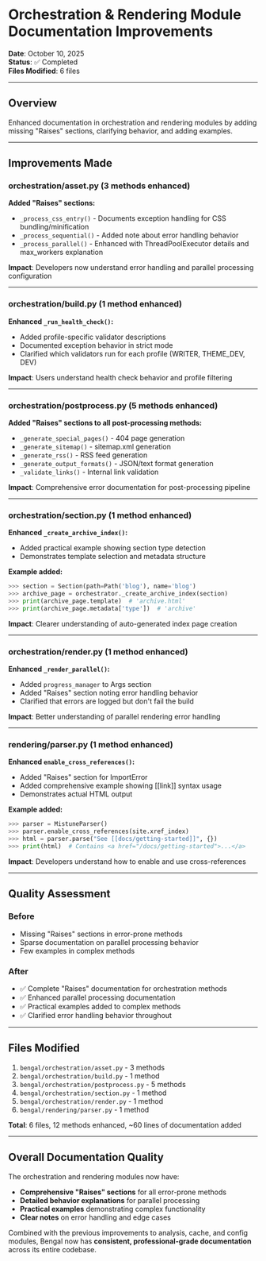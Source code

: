 # Orchestration & Rendering Module Documentation Improvements

**Date**: October 10, 2025  
**Status**: ✅ Completed  
**Files Modified**: 6 files

---

## Overview

Enhanced documentation in orchestration and rendering modules by adding missing "Raises" sections, clarifying behavior, and adding examples.

---

## Improvements Made

### orchestration/asset.py (3 methods enhanced)

**Added "Raises" sections:**
- `_process_css_entry()` - Documents exception handling for CSS bundling/minification
- `_process_sequential()` - Added note about error handling behavior
- `_process_parallel()` - Enhanced with ThreadPoolExecutor details and max_workers explanation

**Impact**: Developers now understand error handling and parallel processing configuration

---

### orchestration/build.py (1 method enhanced)

**Enhanced `_run_health_check()`:**
- Added profile-specific validator descriptions
- Documented exception behavior in strict mode
- Clarified which validators run for each profile (WRITER, THEME_DEV, DEV)

**Impact**: Users understand health check behavior and profile filtering

---

### orchestration/postprocess.py (5 methods enhanced)

**Added "Raises" sections to all post-processing methods:**
- `_generate_special_pages()` - 404 page generation
- `_generate_sitemap()` - sitemap.xml generation
- `_generate_rss()` - RSS feed generation
- `_generate_output_formats()` - JSON/text format generation
- `_validate_links()` - Internal link validation

**Impact**: Comprehensive error documentation for post-processing pipeline

---

### orchestration/section.py (1 method enhanced)

**Enhanced `_create_archive_index()`:**
- Added practical example showing section type detection
- Demonstrates template selection and metadata structure

**Example added:**
```python
>>> section = Section(path=Path('blog'), name='blog')
>>> archive_page = orchestrator._create_archive_index(section)
>>> print(archive_page.template)  # 'archive.html'
>>> print(archive_page.metadata['type'])  # 'archive'
```

**Impact**: Clearer understanding of auto-generated index page creation

---

### orchestration/render.py (1 method enhanced)

**Enhanced `_render_parallel()`:**
- Added `progress_manager` to Args section
- Added "Raises" section noting error handling behavior
- Clarified that errors are logged but don't fail the build

**Impact**: Better understanding of parallel rendering error handling

---

### rendering/parser.py (1 method enhanced)

**Enhanced `enable_cross_references()`:**
- Added "Raises" section for ImportError
- Added comprehensive example showing [[link]] syntax usage
- Demonstrates actual HTML output

**Example added:**
```python
>>> parser = MistuneParser()
>>> parser.enable_cross_references(site.xref_index)
>>> html = parser.parse("See [[docs/getting-started]]", {})
>>> print(html)  # Contains <a href="/docs/getting-started">...</a>
```

**Impact**: Developers understand how to enable and use cross-references

---

## Quality Assessment

### Before
- Missing "Raises" sections in error-prone methods
- Sparse documentation on parallel processing behavior
- Few examples in complex methods

### After
- ✅ Complete "Raises" documentation for orchestration methods
- ✅ Enhanced parallel processing documentation
- ✅ Practical examples added to complex methods
- ✅ Clarified error handling behavior throughout

---

## Files Modified

1. `bengal/orchestration/asset.py` - 3 methods
2. `bengal/orchestration/build.py` - 1 method
3. `bengal/orchestration/postprocess.py` - 5 methods
4. `bengal/orchestration/section.py` - 1 method
5. `bengal/orchestration/render.py` - 1 method
6. `bengal/rendering/parser.py` - 1 method

**Total**: 6 files, 12 methods enhanced, ~60 lines of documentation added

---

## Overall Documentation Quality

The orchestration and rendering modules now have:

- **Comprehensive "Raises" sections** for all error-prone methods
- **Detailed behavior explanations** for parallel processing
- **Practical examples** demonstrating complex functionality
- **Clear notes** on error handling and edge cases

Combined with the previous improvements to analysis, cache, and config modules, Bengal now has **consistent, professional-grade documentation** across its entire codebase.
